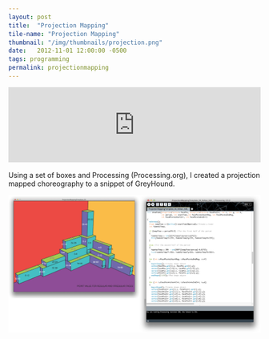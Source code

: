 ```yaml
---
layout: post
title:  "Projection Mapping"
tile-name: "Projection Mapping"
thumbnail: "/img/thumbnails/projection.png"
date:   2012-11-01 12:00:00 -0500
tags: programming
permalink: projectionmapping
---
```


<iframe width="100%" src="http://www.youtube.com/embed/7t88hFd7VqY?rel=0" frameborder="0" allowfullscreen></iframe>

Using a set of boxes and Processing (Processing.org), I created a projection mapped choreography to a snippet of GreyHound.

<div class="image-container">
<img src="../img/projectionMappingLayout.png" alt="Shape Layout" /></div>

